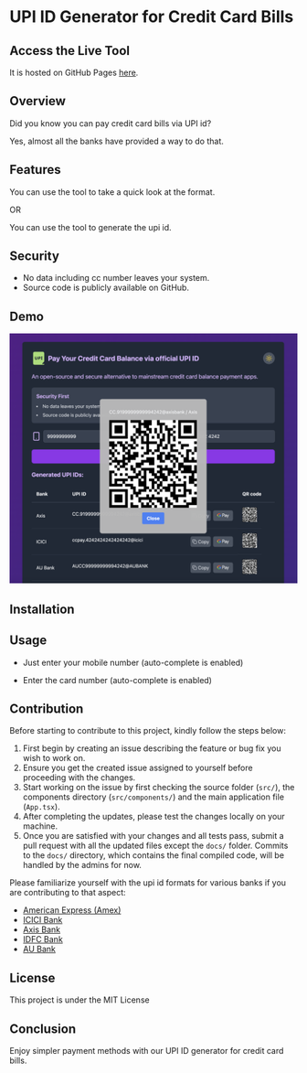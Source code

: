 # UPI ID Generator for Credit Card Bills

## Access the Live Tool
It is hosted on GitHub Pages [here](https://redeemapp.github.io/cc-billpay-upi-id/).

## Overview
Did you know you can pay credit card bills via UPI id?

Yes, almost all the banks have provided a way to do that. 

## Features
You can use the tool to take a quick look at the format.

OR 

You can use the tool to generate the upi id.

## Security

* No data including cc number leaves your system.
* Source code is publicly available on GitHub.

## Demo
![Demo Image](qr-demo.png)

## Installation

## Usage

* Just enter your mobile number (auto-complete is enabled)

* Enter the card number (auto-complete is enabled)


## Contribution

Before starting to contribute to this project, kindly follow the steps below:

1. First begin by creating an issue describing the feature or bug fix you wish to work on.
2. Ensure you get the created issue assigned to yourself before proceeding with the changes.
3. Start working on the issue by first checking the source folder (`src/`), the components directory (`src/components/`) and the main application file (`App.tsx`).
4. After completing the updates, please test the changes locally on your machine.
5. Once you are satisfied with your changes and all tests pass, submit a pull request with all the updated files except the `docs/` folder. Commits to the `docs/` directory, which contains the final compiled code, will be handled by the admins for now.

Please familiarize yourself with the upi id formats for various banks if you are contributing to that aspect:
- [American Express (Amex)](https://www.americanexpress.com/in/customer-service/payments-statements-and-balance/making-a-payment.html)
- [ICICI Bank](https://www.icicibank.com/blogs/credit-card/credit-card-payment-procedure)
- [Axis Bank](https://www.axisbank.com/progress-with-us/digital-banking/how-to-pay-your-loan-emi-and-credit-card-dues-using-upi)
- [IDFC Bank](https://www.idfcfirstbank.com/finfirst-blogs/credit-card/ways-to-make-credit-card-bill-payment)
- [AU Bank](https://www.aubank.in/commercial-credit-cards-bill-payment)

## License

This project is under the MIT License


## Conclusion
Enjoy simpler payment methods with our UPI ID generator for credit card bills.

